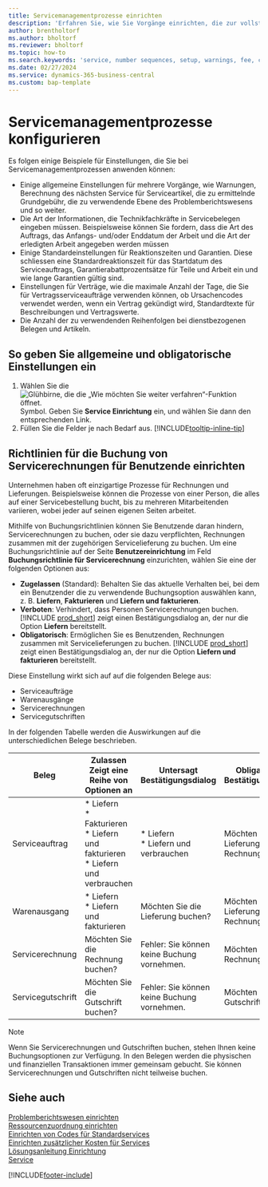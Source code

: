 ```yaml
---
title: Servicemanagementprozesse einrichten
description: 'Erfahren Sie, wie Sie Vorgänge einrichten, die zur vollständigen Zufriedenheit Ihrer Debitoren mit Ihren Services beitragen.'
author: brentholtorf
ms.author: bholtorf
ms.reviewer: bholtorf
ms.topic: how-to
ms.search.keywords: 'service, number sequences, setup, warnings, fee, contracts, warranties'
ms.date: 02/27/2024
ms.service: dynamics-365-business-central
ms.custom: bap-template
---
```


# <a name="configure-service-management-processes"></a>Servicemanagementprozesse konfigurieren

Es folgen einige Beispiele für Einstellungen, die Sie bei Servicemanagementprozessen anwenden können:  
  
* Einige allgemeine Einstellungen für mehrere Vorgänge, wie Warnungen, Berechnung des nächsten Service für Serviceartikel, die zu ermittelnde Grundgebühr, die zu verwendende Ebene des Problemberichtswesens und so weiter.  
* Die Art der Informationen, die Technikfachkräfte in Servicebelegen eingeben müssen. Beispielsweise können Sie fordern, dass die Art des Auftrags, das Anfangs- und/oder Enddatum der Arbeit und die Art der erledigten Arbeit angegeben werden müssen  
* Einige Standardeinstellungen für Reaktionszeiten und Garantien. Diese schliessen eine Standardreaktionszeit für das Startdatum des Serviceauftrags, Garantierabattprozentsätze für Teile und Arbeit ein und wie lange Garantien gültig sind.  
* Einstellungen für Verträge, wie die maximale Anzahl der Tage, die Sie für Vertragsserviceaufträge verwenden können, ob Ursachencodes verwendet werden, wenn ein Vertrag gekündigt wird, Standardtexte für Beschreibungen und Vertragswerte.  
* Die Anzahl der zu verwendenden Reihenfolgen bei dienstbezogenen Belegen und Artikeln.  

## <a name="to-enter-general-and-mandatory-settings"></a>So geben Sie allgemeine und obligatorische Einstellungen ein

1. Wählen Sie die ![Glühbirne, die die „Wie möchten Sie weiter verfahren“-Funktion öffnet.](media/ui-search/search_small.png "Tell Me-Funktion") Symbol. Geben Sie **Service Einrichtung** ein, und wählen Sie dann den entsprechenden Link.
2. Füllen Sie die Felder je nach Bedarf aus. [!INCLUDE[tooltip-inline-tip](includes/tooltip-inline-tip_md.md)]  

## <a name="set-up-service-invoice-posting-policies-for-users"></a>Richtlinien für die Buchung von Servicerechnungen für Benutzende einrichten

Unternehmen haben oft einzigartige Prozesse für Rechnungen und Lieferungen. Beispielsweise können die Prozesse von einer Person, die alles auf einer Servicebestellung bucht, bis zu mehreren Mitarbeitenden variieren, wobei jeder auf seinen eigenen Seiten arbeitet.

Mithilfe von Buchungsrichtlinien können Sie Benutzende daran hindern, Servicerechnungen zu buchen, oder sie dazu verpflichten, Rechnungen zusammen mit der zugehörigen Servicelieferung zu buchen. Um eine Buchungsrichtlinie auf der Seite **Benutzereinrichtung** im Feld **Buchungsrichtlinie für Servicerechnung** einzurichten, wählen Sie eine der folgenden Optionen aus:

* **Zugelassen** (Standard): Behalten Sie das aktuelle Verhalten bei, bei dem ein Benutzender die zu verwendende Buchungsoption auswählen kann, z. B. **Liefern**, **Fakturieren** und **Liefern und fakturieren**.
* **Verboten**: Verhindert, dass Personen Servicerechnungen buchen. [!INCLUDE [prod_short](includes/prod_short.md)] zeigt einen Bestätigungsdialog an, der nur die Option **Liefern** bereitstellt.
* **Obligatorisch**: Ermöglichen Sie es Benutzenden, Rechnungen zusammen mit Servicelieferungen zu buchen. [!INCLUDE [prod_short](includes/prod_short.md)] zeigt einen Bestätigungsdialog an, der nur die Option **Liefern und fakturieren** bereitstellt.

Diese Einstellung wirkt sich auf auf die folgenden Belege aus:

* Serviceaufträge
* Warenausgänge
* Servicerechnungen
* Servicegutschriften

In der folgenden Tabelle werden die Auswirkungen auf die unterschiedlichen Belege beschrieben.

|Beleg  |Zulassen<br>Zeigt eine Reihe von Optionen an   |Untersagt<br>Bestätigungsdialog  |Obligatorisch<br>Bestätigungsdialog  |
|---------|---------|---------|---------|
|Serviceauftrag     | * Liefern<br>* Fakturieren<br>* Liefern und fakturieren<br>* Liefern und verbrauchen         |* Liefern<br>* Liefern und verbrauchen  |Möchten Sie die Lieferung und Rechnung buchen?         |
|Warenausgang     |* Liefern<br>* Liefern und fakturieren         |Möchten Sie die Lieferung buchen?         | Möchten Sie die Lieferung und Rechnung buchen?        |
|Servicerechnung     | Möchten Sie die Rechnung buchen?         | Fehler: Sie können keine Buchung vornehmen.       |Möchten Sie die Rechnung buchen?         |
|Servicegutschrift     | Möchten Sie die Gutschrift buchen?         | Fehler: Sie können keine Buchung vornehmen.        |Möchten Sie die Gutschrift buchen?         |

> [!NOTE]
> Wenn Sie Servicerechnungen und Gutschriften buchen, stehen Ihnen keine Buchungsoptionen zur Verfügung. In den Belegen werden die physischen und finanziellen Transaktionen immer gemeinsam gebucht. Sie können Servicerechnungen und Gutschriften nicht teilweise buchen.

## <a name="see-also"></a>Siehe auch

[Problemberichtswesen einrichten](service-how-setup-fault-reporting.md)  
[Ressourcenzuordnung einrichten](service-how-setup-resource-allocation.md)  
[Einrichten von Codes für Standardservices](service-how-setup-service-coding.md)  
[Einrichten zusätzlicher Kosten für Services](service-how-setup-service-costs-pricing.md)  
[Lösungsanleitung Einrichtung](service-how-setup-troubleshooting.md)  
[Service](service-service.md)  


[!INCLUDE[footer-include](includes/footer-banner.md)]
